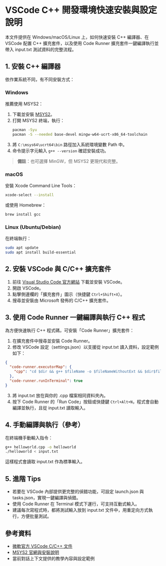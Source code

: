 # VSCode C++ 開發環境快速安裝與設定說明

本文件提供在 Windows/macOS/Linux 上，如何快速安裝 C++ 編譯器、在 VSCode 配置 C++ 擴充套件，以及使用 Code Runner 擴充套件一鍵編譯執行並帶入 input.txt 測試資料的完整流程。

## 1. 安裝 C++ 編譯器

依作業系統不同，有不同安裝方式：

### Windows

推薦使用 MSYS2：

1. 下載並安裝 [MSYS2](https://www.msys2.org/)。
2. 打開 MSYS2 終端，執行：
   ```bash
   pacman -Syu
   pacman -S --needed base-devel mingw-w64-ucrt-x86_64-toolchain
   ```
3. 將 `C:\msys64\ucrt64\bin` 路徑加入系統環境變數 Path 中。
4. 命令提示字元輸入 `g++ --version` 確認安裝成功。

> **備註**：也可選擇 MinGW，但 MSYS2 更現代和完整。

### macOS

安裝 Xcode Command Line Tools：
```bash
xcode-select --install
```

或使用 Homebrew：
```bash
brew install gcc
```

### Linux (Ubuntu/Debian)

在終端執行：
```bash
sudo apt update
sudo apt install build-essential
```

## 2. 安裝 VSCode 與 C/C++ 擴充套件

1. 前往 [Visual Studio Code 官方網站](https://code.visualstudio.com/) 下載並安裝 VSCode。
2. 開啟 VSCode。
3. 點擊側邊欄的「擴充套件」圖示（快捷鍵 `Ctrl+Shift+X`）。
4. 搜尋並安裝由 Microsoft 發佈的 C/C++ 擴充套件。

## 3. 使用 Code Runner 一鍵編譯與執行 C++ 程式

為方便快速執行 C++ 程式碼，可安裝「Code Runner」擴充套件：

1. 在擴充套件中搜尋並安裝 Code Runner。
2. 修改 VSCode 設定（settings.json）以支援從 input.txt 讀入資料，設定範例如下：

```json
{
  "code-runner.executorMap": {
    "cpp": "cd $dir && g++ $fileName -o $fileNameWithoutExt && $dir$fileNameWithoutExt < input.txt"
  },
  "code-runner.runInTerminal": true
}
```

3. 將 input.txt 放在與你的 .cpp 檔案相同資料夾內。
4. 按下 Code Runner 的「Run Code」按鈕或快捷鍵 `Ctrl+Alt+N`，程式會自動編譯並執行，且從 input.txt 讀取輸入。

## 4. 手動編譯與執行（參考）

在終端機手動輸入指令：

```bash
g++ helloworld.cpp -o helloworld
./helloworld < input.txt
```

這樣程式會讀取 input.txt 作為標準輸入。

## 5. 進階 Tips

- 若要在 VSCode 內部提供更完整的偵錯功能，可設定 launch.json 與 tasks.json，實現一鍵編譯與偵錯。
- 使用 Code Runner 在 Terminal 模式下運行，可支持互動式輸入。
- 建議每次寫程式時，都將測試輸入放到 input.txt 文件中，用重定向方式執行，方便批量測試。

## 參考資料

- [微軟官方 VSCode C/C++ 文件](https://code.visualstudio.com/docs/languages/cpp)
- [MSYS2 官網與安裝說明](https://www.msys2.org/)
- 當前對話上下文提供的教學內容與設定範例
